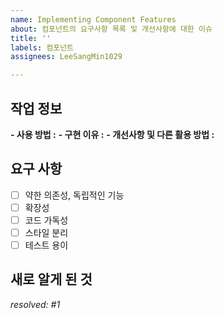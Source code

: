 ```yaml
---
name: Implementing Component Features
about: 컴포넌트의 요구사항 목록 및 개선사항에 대한 이슈
title: ''
labels: 컴포넌트
assignees: LeeSangMin1029

---
```


## 작업 정보
**- 사용 방법 :**
**- 구현 이유 :**
**- 개선사항 및 다른 활용 방법 :**

## 요구 사항
- [ ] 약한 의존성, 독립적인 기능
- [ ] 확장성
- [ ] 코드 가독성
- [ ] 스타일 분리
- [ ] 테스트 용이

## 새로 알게 된 것

*resolved: #1*
